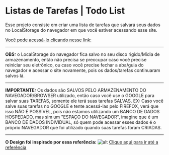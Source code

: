 # Listas de Tarefas | Todo List

Esse projeto consiste em criar uma lista de tarefas que salvará seus dados no LocalStorage do navegador em que você estiver acessando esse site.

[Você pode acessá-lo clicando nesse link:](https://listadetarefas.pages.dev/)
***

**OBS:** o LocalStorage do navegador fica salvo no seu disco rigído/Mídia de armazenamento, então não precisa se preocupar caso você precise reiniciar seu eletrônico, ou caso você precise fechar a aba/guia do navegador e acessar o site novamente, pois os dados/tarefas continuaram salvos lá.

***

**IMPORTANTE:** Os dados são SALVOS PELO ARMAZENAMENTO DO NAVEGADOR/BROWSER utilizado, então caso você use o GOOGLE para salvar suas TAREFAS, somente ele terá suas tarefas SALVAS.
EX: Caso você salve suas tarefas no GOOGLE e tente acessá-las pelo FIREFOX, verá que isso NÃO É POSSÍVEL, pois não estamos utilizando um BANCO DE DADOS HOSPEDADO, mas sim um "ESPAÇO DO NAVEGADOR", imagine que é um BANCO DE DADOS INDIVIDUAL, só quem pode acessar esses dados é o próprio NAVEGADOR que foi utilizado quando suas tarefas foram CRIADAS.

***

**O Design foi inspirado por essa referência:**
![alt](https://cdn.discordapp.com/attachments/775586583683268669/1192244910829600899/image.png?ex=65a85f99&is=6595ea99&hm=8cbad67a8dce870d2f34b79effc745223d05c24602bdcf343f158619dad54fea&)
[Clique aqui para ir até a referência](https://br.pinterest.com/pin/327425835415335399/)
